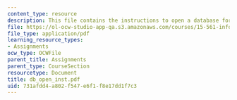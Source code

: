 ```yaml
---
content_type: resource
description: This file contains the instructions to open a database for assignment.
file: https://ol-ocw-studio-app-qa.s3.amazonaws.com/courses/15-561-information-technology-essentials-spring-2005/731afdd4a802f547e6f1f8e17dd1f7c3_db_open_inst.pdf
file_type: application/pdf
learning_resource_types:
- Assignments
ocw_type: OCWFile
parent_title: Assignments
parent_type: CourseSection
resourcetype: Document
title: db_open_inst.pdf
uid: 731afdd4-a802-f547-e6f1-f8e17dd1f7c3
---
```

